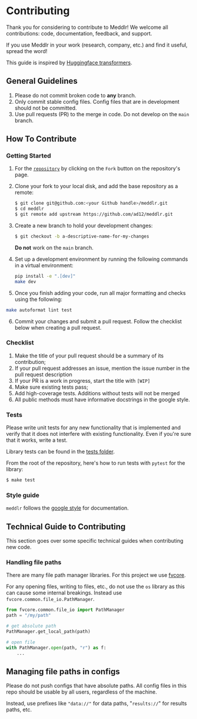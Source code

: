 # Contributing
Thank you for considering to contribute to Meddlr! We welcome all contributions: code, documentation, feedback, and support.

If you use Meddlr in your work (research, company, etc.) and find it useful, spread the word!

This guide is inspired by [Huggingface transformers](https://github.com/huggingface/transformers).

## General Guidelines
1. Please do not commit broken code to **any** branch.
2. Only commit stable config files. Config files that are in development should not be committed.
3. Use pull requests (PR) to the merge in code. Do not develop on the `main` branch.

## How To Contribute

### Getting Started
1. For the [`repository`](https://github.com/ad12/meddlr) by clicking on the `Fork` button on the repository's page.

2. Clone your fork to your local disk, and add the base repository as a remote:

   ```bash
   $ git clone git@github.com:<your Github handle>/meddlr.git
   $ cd meddlr
   $ git remote add upstream https://github.com/ad12/meddlr.git
   ```

3. Create a new branch to hold your development changes:

   ```bash
   $ git checkout -b a-descriptive-name-for-my-changes
   ```

   **Do not** work on the `main` branch.

4. Set up a development environment by running the following commands in a virtual environment:

    ```bash
    pip install -e ".[dev]"
    make dev
    ```

5. Once you finish adding your code, run all major formatting and checks using the following:

```bash
make autoformat lint test
```

6. Commit your changes and submit a pull request. Follow the checklist below when creating a pull request.
### Checklist

1. Make the title of your pull request should be a summary of its contribution;
2. If your pull request addresses an issue, mention the issue number in
  the pull request description
3. If your PR is a work in progress, start the title with `[WIP]`
4. Make sure existing tests pass;
5. Add high-coverage tests. Additions without tests will not be merged
6. All public methods must have informative docstrings in the google style.

### Tests

Please write unit tests for any new functionality that is implemented and verify that it does not interfere with existing functionality. 
Even if you're sure that it works, write a test.

Library tests can be found in the  [tests folder](tests/).

From the root of the repository, here's how to run tests with `pytest` for the library:

```bash
$ make test
```

### Style guide
`meddlr` follows the [google style](https://google.github.io/styleguide/pyguide.html) for documentation.


## Technical Guide to Contributing
This section goes over some specific technical guides when contributing new code.
### Handling file paths
There are many file path manager libraries. For this project we use
[fvcore](https://github.com/facebookresearch/fvcore).

For any opening files, writing to files, etc., do not use the `os` library as this
can cause some internal breakings. Instead use `fvcore.common.file_io.PathManager`.

```python
from fvcore.common.file_io import PathManager
path = "/my/path"

# get absolute path
PathManager.get_local_path(path)

# open file
with PathManager.open(path, "r") as f:
    ...
```

## Managing file paths in configs
Please do not push configs that have absolute paths.
All config files in this repo should be usable
by all users, regardless of the machine.

Instead, use prefixes like `"data://"` for data paths, "`results://`" for results paths, etc.

